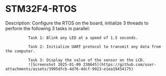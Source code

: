 # STM32F4-RTOS
Description: Configure the RTOS on the board, initialize 3 threads to perform the following 3 tasks in parallel: 

              Task 1: Blink any LED at a speed of 1.5 seconds.

              Task 2: Initialize UART protocol to transmit any data from the computer.

              Task 3: Display the value of the sensor on the LCD.
              ![Screenshot 2025-01-09 230645](https://github.com/user-attachments/assets/3995dfcb-4d76-4dcf-9923-e1ea19454175)
